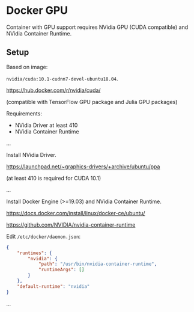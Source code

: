 # Docker GPU

Container with GPU support requires NVidia GPU (CUDA compatible) and NVidia Container Runtime.


## Setup

Based on image:

`nvidia/cuda:10.1-cudnn7-devel-ubuntu18.04`.

https://hub.docker.com/r/nvidia/cuda/

(compatible with TensorFlow GPU package and Julia GPU packages)

Requirements:

* NVidia Driver at least 410
* NVidia Container Runtime

...

Install NVidia Driver.

https://launchpad.net/~graphics-drivers/+archive/ubuntu/ppa

(at least 410 is required for CUDA 10.1)

...

Install Docker Engine (>=19.03) and NVidia Container Runtime.

https://docs.docker.com/install/linux/docker-ce/ubuntu/

https://github.com/NVIDIA/nvidia-container-runtime

Edit `/etc/docker/daemon.json`:

```json
{
    "runtimes": {
        "nvidia": {
            "path": "/usr/bin/nvidia-container-runtime",
            "runtimeArgs": []
        }
    },
    "default-runtime": "nvidia"
}
```

...
